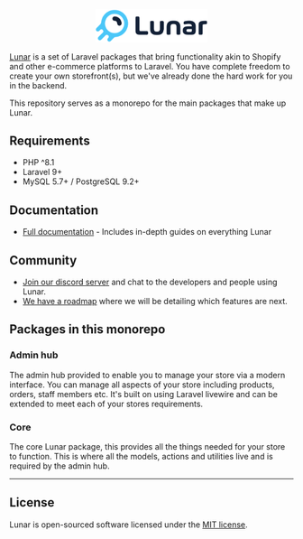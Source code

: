 <p align="center"><a href="https://lunarphp.io/" target="_blank"><picture><source media="(prefers-color-scheme: dark)" srcset="https://raw.githubusercontent.com/lunarphp/art/main/lunar-logo-dark.svg"><img alt="Lunar" width="200" src="https://raw.githubusercontent.com/lunarphp/art/main/lunar-logo.svg"></picture></a></p>

[Lunar](https://lunarphp.io) is a set of Laravel packages that bring functionality akin to Shopify and other e-commerce platforms to Laravel. You have complete freedom to create your own storefront(s), but we've already done the hard work for you in the backend.

This repository serves as a monorepo for the main packages that make up Lunar.

## Requirements

- PHP ^8.1
- Laravel 9+
- MySQL 5.7+ / PostgreSQL 9.2+

## Documentation

- [Full documentation](https://docs.lunarphp.io/) - Includes in-depth guides on everything Lunar

## Community

- [Join our discord server](https://discord.gg/v6qVWaf) and chat to the developers and people using Lunar.
- [We have a roadmap](https://github.com/orgs/lunarphp/projects/1) where we will be detailing which features are next.

## Packages in this monorepo

### Admin hub

The admin hub provided to enable you to manage your store via a modern interface. You can manage all aspects of your store including products, orders, staff members etc. It's built on using Laravel livewire and can be extended to meet each of your stores requirements.

### Core

The core Lunar package, this provides all the things needed for your store to function. This is where all the models, actions and utilities live and is required by the admin hub.

---

## License

Lunar is open-sourced software licensed under the [MIT license](https://opensource.org/licenses/MIT).
